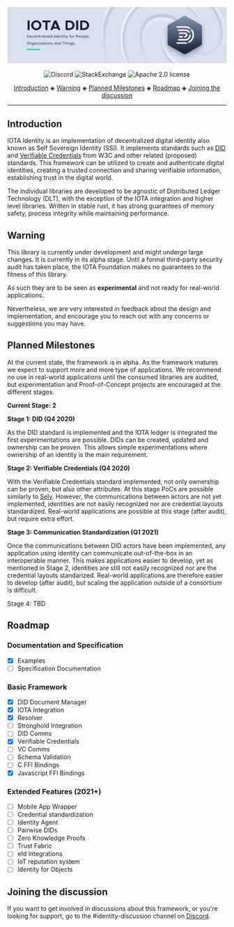 ![banner](./.meta/identity_banner.png)

<p align="center">
  <a href="https://discord.iota.org/" style="text-decoration:none;"><img src="https://img.shields.io/badge/Discord-9cf.svg?logo=discord" alt="Discord"></a>
  <a href="https://iota.stackexchange.com/" style="text-decoration:none;"><img src="https://img.shields.io/badge/StackExchange-9cf.svg?logo=stackexchange" alt="StackExchange"></a>
  <a href="https://github.com/iotaledger/identity.rs/blob/master/LICENSE" style="text-decoration:none;"><img src="https://img.shields.io/github/license/iotaledger/bee.svg" alt="Apache 2.0 license"></a>
</p>

<p align="center">
  <a href="#introduction">Introduction</a> ◈
  <a href="#warning">Warning</a> ◈
  <a href="#planned-milestones">Planned Milestones</a> ◈  
  <a href="#roadmap">Roadmap</a> ◈
  <a href="#joining-the-discussion">Joining the discussion</a>
</p>

---

## Introduction

IOTA Identity is an implementation of decentralized digital identity also known as Self Sovereign Identity (SSI). It implements standards such as [DID](https://www.w3.org/TR/did-core/) and [Verifiable Credentials](https://www.w3.org/TR/vc-data-model/) from W3C and other related (proposed) standards. This framework can be utilized to create and authenticate digital identities, creating a trusted connection and sharing verifiable information, establishing trust in the digital world. 

The individual libraries are developed to be agnostic of Distributed Ledger Technology (DLT), with the exception of the IOTA integration and higher level libraries. Written in stable rust, it has strong guarantees of memory safety, process integrity while maintaining performance. 

## Warning

This library is currently under development and might undergo large changes. It is currently in its alpha stage. Until a formal third-party security audit has taken place, the IOTA Foundation makes no guarantees to the fitness of this library.

As such they are to be seen as **experimental** and not ready for real-world applications.

Nevertheless, we are very interested in feedback about the design and implementation, and encourage you to reach out with any concerns or suggestions you may have.

## Planned Milestones

At the current state, the framework is in alpha. As the framework matures we expect to support more and more type of applications. We recommend no use in real-world applications until the consumed libraries are audited, but experimentation and Proof-of-Concept projects are encouraged at the different stages.

**Current Stage: 2**

**Stage 1: DID (Q4 2020)**

As the DID standard is implemented and the IOTA ledger is integrated the first experimentations are possible. DIDs can be created, updated and ownership can be proven. This allows simple experimentations where ownership of an identity is the main requirement. 

**Stage 2: Verifiable Credentials (Q4 2020)**

With the Verifiable Credentials standard implemented, not only ownership can be proven, but also other attributes. At this stage PoCs are possible similarly to [Selv](https://selv.iota.org). However, the communications between actors are not yet implemented, identities are not easily recognized nor are credential layouts standardized. Real-world applications are possible at this stage (after audit), but require extra effort.

**Stage 3: Communication Standardization (Q1 2021)**

Once the communications between DID actors have been implemented, any application using identity can communicate out-of-the-box in an interoperable manner. This makes applications easier to develop, yet as mentioned in Stage 2, identities are still not easily recognized nor are the credential layouts standarized. Real-world applications are therefore easier to develop (after audit), but scaling the application outside of a consortium is difficult.

Stage 4: TBD

## Roadmap

### Documentation and Specification
- [x] Examples
- [ ] Specification Documentation

### Basic Framework
- [x] DID Document Manager
- [x] IOTA Integration
- [x] Resolver
- [ ] Stronghold Integration
- [ ] DID Comms
- [x] Verifiable Credentials
- [ ] VC Comms
- [ ] Schema Validation
- [ ] C FFI Bindings
- [x] Javascript FFI Bindings

### Extended Features (2021+)
- [ ] Mobile App Wrapper
- [ ] Credential standardization
- [ ] Identity Agent
- [ ] Pairwise DIDs
- [ ] Zero Knowledge Proofs
- [ ] Trust Fabric
- [ ] eId Integrations
- [ ] IoT reputation system
- [ ] Identity for Objects

## Joining the discussion

If you want to get involved in discussions about this framework, or you're looking for support, go to the #identity-discussion channel on [Discord](http://discord.iota.org).
